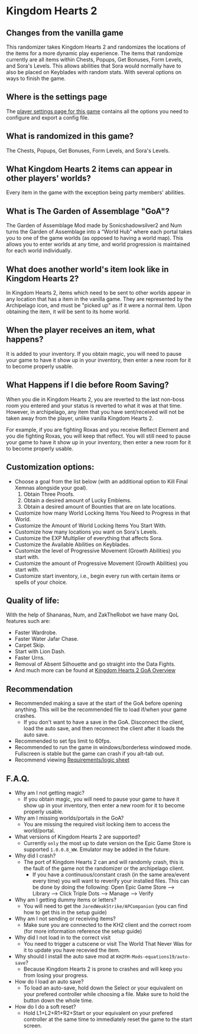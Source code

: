 # Kingdom Hearts 2

<h2 style="text-transform:none";>Changes from the vanilla game</h2>

This randomizer takes Kingdom Hearts 2 and randomizes the locations of the items for a more dynamic play experience. The items that randomize currently are all items within Chests, Popups, Get Bonuses, Form Levels, and Sora's Levels. This allows abilities that Sora would normally have to also be placed on Keyblades with random stats. With several options on ways to finish the game.

<h2 style="text-transform:none";>Where is the settings page</h2>

The [player settings page for this game](../player-settings) contains all the options you need to configure and export a config file.


<h2 style="text-transform:none";>What is randomized in this game?</h2>


The Chests, Popups, Get Bonuses, Form Levels, and Sora's Levels.

<h2 style="text-transform:none";>What Kingdom Hearts 2 items can appear in other players' worlds?</h2>


Every item in the game with the exception being party members' abilities.

<h2 style="text-transform:none";>What is The Garden of Assemblage "GoA"?</h2>


The Garden of Assemblage Mod made by Sonicshadowsilver2 and Num turns the Garden of Assemblage into a “World Hub” where each portal takes you to one of the game worlds (as opposed to having a world map). This allows you to enter worlds at any time, and world progression is maintained for each world individually.

<h2 style="text-transform:none";>What does another world's item look like in Kingdom Hearts 2?</h2>


In Kingdom Hearts 2, items which need to be sent to other worlds appear in any location that has a item in the vanilla game. They are represented by the Archipelago icon, and must be "picked up" as if it were a normal item. Upon obtaining the item, it will be sent to its home world.

<h2 style="text-transform:none";>When the player receives an item, what happens?</h2>


It is added to your inventory. If you obtain magic, you will need to pause your game to have it show up in your inventory, then enter a new room for it to become properly usable.

<h2 style="text-transform:none";>What Happens if I die before Room Saving?</h2>


When you die in Kingdom Hearts 2, you are reverted to the last non-boss room you entered and your status is reverted to what it was at that time. However, in archipelago, any item that you have sent/received will not be taken away from the player, unlike vanilla Kingdom Hearts 2.


For example, if you are fighting Roxas and you receive Reflect Element and you die fighting Roxas, you will keep that reflect. You will still need to pause your game to have it show up in your inventory, then enter a new room for it to become properly usable.

<h2 style="text-transform:none";>Customization options:</h2>


- Choose a goal from the list below (with an additional option to Kill Final Xemnas alongside your goal).
    1. Obtain Three Proofs.
    2. Obtain a desired amount of Lucky Emblems.
    3. Obtain a desired amount of Bounties that are on late locations.
- Customize how many World Locking Items You Need to Progress in that World.
- Customize the Amount of World Locking Items You Start With.
- Customize how many locations you want on Sora's Levels.
- Customize the EXP Multiplier of everything that affects Sora.
- Customize the Available Abilities on Keyblades.
- Customize the level of Progressive Movement (Growth Abilities) you start with.
- Customize the amount of Progressive Movement (Growth Abilities) you start with.
- Customize start inventory, i.e., begin every run with certain items or spells of your choice.

<h2 style="text-transform:none";>Quality of life:</h2>


With the help of Shananas, Num, and ZakTheRobot we have many QoL features such are:


- Faster Wardrobe.
- Faster Water Jafar Chase.
- Carpet Skip.
- Start with Lion Dash.
- Faster Urns.
- Removal of Absent Silhouette and go straight into the Data Fights.
- And much more can be found at [Kingdom Hearts 2 GoA Overview](https://tommadness.github.io/KH2Randomizer/overview/)

<h2 style="text-transform:none";>Recommendation</h2>

- Recommended making a save at the start of the GoA before opening anything. This will be the recommended file to load if/when your game crashes.
    - If you don't want to have a save in the GoA. Disconnect the client, load the auto save, and then reconnect the client after it loads the auto save.
- Recommended to set fps limit to 60fps.
- Recommended to run the game in windows/borderless windowed mode. Fullscreen is stable but the game can crash if you alt-tab out.
- Recommend viewing [Requirements/logic sheet](https://docs.google.com/spreadsheets/d/1Embae0t7pIrbzvX-NRywk7bTHHEvuFzzQBUUpSUL7Ak/edit?usp=sharing)

<h2 style="text-transform:none";>F.A.Q.</h2>

- Why am I not getting magic?
    - If you obtain magic, you will need to pause your game to have it show up in your inventory, then enter a new room for it to become properly usable.
- Why am I missing worlds/portals in the GoA?
    - You are missing the required visit locking item to access the world/portal.
- What versions of Kingdom Hearts 2 are supported?
    - Currently `only` the most up to date version on the Epic Game Store is supported `1.0.0.8_WW`. Emulator may be added in the future.
- Why did I crash?
    - The port of Kingdom Hearts 2 can and will randomly crash, this is the fault of the game not the randomizer or the archipelago client.
      - If you have a continuous/constant crash (in the same area/event every time) you will want to reverify your installed files. This can be done by doing the following: Open Epic Game Store --> Library --> Click Triple Dots --> Manage --> Verify
- Why am I getting dummy items or letters?
    - You will need to get the `JaredWeakStrike/APCompanion` (you can find how to get this in the setup guide)
- Why am I not sending or receiving items?
    - Make sure you are connected to the KH2 client and the correct room (for more information reference the setup guide)
- Why did I not load in to the correct visit
    - You need to trigger a cutscene or visit The World That Never Was for it to update you have recevied the item.
- Why should I install the auto save mod at `KH2FM-Mods-equations19/auto-save`?
    - Because Kingdom Hearts 2 is prone to crashes and will keep you from losing your progress.
- How do I load an auto save?
    - To load an auto-save, hold down the Select or your equivalent on your prefered controller while choosing a file. Make sure to hold the button down the whole time.
- How do I do a soft reset?
    - Hold L1+L2+R1+R2+Start or your equivalent on your prefered controller at the same time to immediately reset the game to the start screen.